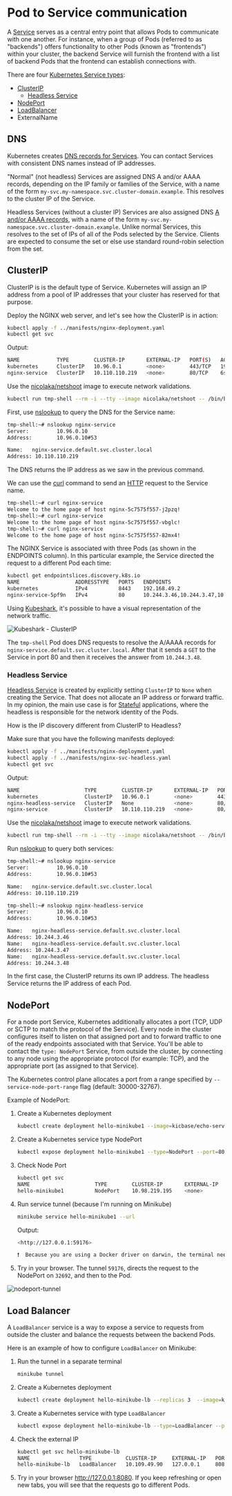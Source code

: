 # Pod to Service communication

A [Service](https://kubernetes.io/docs/concepts/services-networking/service/) serves as a central entry point that allows Pods to communicate with one another. For instance, when a group of Pods (referred to as "backends") offers functionality to other Pods (known as "frontends") within your cluster, the backend Service will furnish the frontend with a list of backend Pods that the frontend can establish connections with.

There are four [Kubernetes Service types](https://kubernetes.io/docs/concepts/services-networking/service/#publishing-services-service-types):

- [ClusterIP](./pod-to-service.md#clusterip)
  - [Headless Service](#headless-service)
- [NodePort](#nodeport)
- [LoadBalancer](#load-balancer)
- ExternalName

## DNS

Kubernetes creates [DNS records for Services](https://kubernetes.io/docs/concepts/services-networking/dns-pod-service/#services). You can contact Services with consistent DNS names instead of IP addresses.

"Normal" (not headless) Services are assigned DNS A and/or AAAA records, depending on the IP family or families of the Service, with a name of the form `my-svc.my-namespace.svc.cluster-domain.example`. This resolves to the cluster IP of the Service.

Headless Services (without a cluster IP) Services are also assigned DNS [A and/or AAAA records](https://en.wikipedia.org/wiki/List_of_DNS_record_types), with a name of the form `my-svc.my-namespace.svc.cluster-domain.example`. Unlike normal Services, this resolves to the set of IPs of all of the Pods selected by the Service. Clients are expected to consume the set or else use standard round-robin selection from the set.

## ClusterIP

ClusterIP is is the default type of Service. Kubernetes will assign an IP address from a pool of IP addresses that your cluster has reserved for that purpose.

Deploy the NGINX web server, and let's see how the ClusterIP is in action:

```bash
kubectl apply -f ../manifests/nginx-deployment.yaml
kubectl get svc
```

Output:

```bash
NAME            TYPE        CLUSTER-IP       EXTERNAL-IP   PORT(S)   AGE
kubernetes      ClusterIP   10.96.0.1        <none>        443/TCP   197d
nginx-service   ClusterIP   10.110.110.219   <none>        80/TCP    6s
```

Use the [nicolaka/netshoot](https://hub.docker.com/r/nicolaka/netshoot) image to execute network validations.

```bash
kubectl run tmp-shell --rm -i --tty --image nicolaka/netshoot -- /bin/bash
```

First, use [nslookup](https://www.ibm.com/docs/en/aix/7.2?topic=n-nslookup-command) to query the DNS for the Service name:

```bash
tmp-shell:~# nslookup nginx-service
Server:         10.96.0.10
Address:        10.96.0.10#53

Name:   nginx-service.default.svc.cluster.local
Address: 10.110.110.219
```

The DNS returns the IP address as we saw in the previous command.

We can use the [curl](https://everything.curl.dev/project) command to send an [HTTP](https://everything.curl.dev/protocols/curl#http) request to the Service name.

```bash
tmp-shell:~# curl nginx-service
Welcome to the home page of host nginx-5c7575f557-j2pzq!
tmp-shell:~# curl nginx-service
Welcome to the home page of host nginx-5c7575f557-vbglc!
tmp-shell:~# curl nginx-service
Welcome to the home page of host nginx-5c7575f557-82mx4!
```

The NGINX Service is associated with three Pods (as shown in the ENDPOINTS column). In this particular example, the Service directed the request to a different Pod each time:

```bash
kubectl get endpointslices.discovery.k8s.io                               
NAME                  ADDRESSTYPE   PORTS   ENDPOINTS                             AGE
kubernetes            IPv4          8443    192.168.49.2                          197d
nginx-service-5pf9n   IPv4          80      10.244.3.46,10.244.3.47,10.244.3.48   17m
```

Using [Kubeshark](https://kubeshark.co), it's possible to have a visual representation of the network traffic.

![Kubeshark - ClusterIP](./images/ks-clusterip.png)

The `tmp-shell` Pod does DNS requests to resolve the A/AAAA records for `nginx-service.default.svc.cluster.local`. After that it sends a `GET` to the Service in port 80 and then it receives the answer from `10.244.3.48`.

### Headless Service

[Headless Service](https://kubernetes.io/docs/concepts/services-networking/service/#headless-services) is created by explicitly setting `ClusterIP` to `None` when creating the Service. That does not allocate an IP address or forward traffic. In my opinion, the main use case is for [Stateful](https://kubernetes.io/docs/concepts/workloads/controllers/statefulset/) applications, where the headless is responsible for the network identity of the Pods.

How is the IP discovery different from ClusterIP to Headless?

Make sure that you have the following manifests deployed:

```bash
kubectl apply -f ../manifests/nginx-deployment.yaml
kubectl apply -f ../manifests/nginx-svc-headless.yaml
kubectl get svc
```

Output:

```bash
NAME                     TYPE        CLUSTER-IP       EXTERNAL-IP   PORT(S)   AGE
kubernetes               ClusterIP   10.96.0.1        <none>        443/TCP   204d
nginx-headless-service   ClusterIP   None             <none>        80/TCP    2s
nginx-service            ClusterIP   10.110.110.219   <none>        80/TCP    7d6h
```

Use the [nicolaka/netshoot](https://hub.docker.com/r/nicolaka/netshoot) image to execute network validations.

```bash
kubectl run tmp-shell --rm -i --tty --image nicolaka/netshoot -- /bin/bash
```

Run [nslookup](https://www.geeksforgeeks.org/nslookup-command-in-linux-with-examples/) to query both services:

```bash
tmp-shell:~# nslookup nginx-service
Server:         10.96.0.10
Address:        10.96.0.10#53

Name:   nginx-service.default.svc.cluster.local
Address: 10.110.110.219
```

```bash
tmp-shell:~# nslookup nginx-headless-service
Server:         10.96.0.10
Address:        10.96.0.10#53

Name:   nginx-headless-service.default.svc.cluster.local
Address: 10.244.3.46
Name:   nginx-headless-service.default.svc.cluster.local
Address: 10.244.3.47
Name:   nginx-headless-service.default.svc.cluster.local
Address: 10.244.3.48
```

In the first case, the ClusterIP returns its own IP address. The headless Service returns the IP address of each Pod.

## NodePort

For a node port Service, Kubernetes additionally allocates a port (TCP, UDP or SCTP to match the protocol of the Service). Every node in the cluster configures itself to listen on that assigned port and to forward traffic to one of the ready endpoints associated with that Service. You'll be able to contact the `type: NodePort` Service, from outside the cluster, by connecting to any node using the appropriate protocol (for example: TCP), and the appropriate port (as assigned to that Service).

The Kubernetes control plane allocates a port from a range specified by `--service-node-port-range` flag (default: 30000-32767).

Example of NodePort:

1. Create a Kubernetes deployment

    ```bash
    kubectl create deployment hello-minikube1 --image=kicbase/echo-server:1.0
    ```

2. Create a Kubernetes service type NodePort

    ```bash
    kubectl expose deployment hello-minikube1 --type=NodePort --port=8080
    ```

3. Check Node Port

    ```bash
    kubectl get svc 
    NAME                     TYPE        CLUSTER-IP       EXTERNAL-IP   PORT(S)          AGE
    hello-minikube1          NodePort    10.98.219.195    <none>        8080:32692/TCP   24s
    ```

4. Run service tunnel (because I'm running on Minikube)

    ```bash
    minikube service hello-minikube1 --url
    ```

    Output:

    ```bash
    <http://127.0.0.1:59176>

    ❗  Because you are using a Docker driver on darwin, the terminal needs to be open to run it.
    ```

5. Try in your browser. The tunnel `59176`, directs the request to the NodePort on `32692`, and then to the Pod.

![nodeport-tunnel](./images/nodeport-tunnel.png)

## Load Balancer

A `LoadBalancer` service is a way to expose a service to requests from outside the cluster and balance the requests between the backend Pods.

Here is an example of how to configure `LoadBalancer` on Minikube:

1. Run the tunnel in a separate terminal

   ```bash
   minikube tunnel
   ```

2. Create a Kubernetes deployment

   ```bash
   kubectl create deployment hello-minikube-lb --replicas 3  --image=kicbase/echo-server:1.0
   ```

3. Create a Kubernetes service with type `LoadBalancer`

   ```bash
   kubectl expose deployment hello-minikube-lb --type=LoadBalancer --port=8080 
   ```

4. Check the external IP

   ```bash
   kubectl get svc hello-minikube-lb
   NAME                TYPE           CLUSTER-IP     EXTERNAL-IP   PORT(S)          AGE
   hello-minikube-lb   LoadBalancer   10.109.49.90   127.0.0.1     8080:32714/TCP   19s
   ```

5. Try in your browser <http://127.0.0.1:8080>. If you keep refreshing or open new tabs, you will see that the requests go to different Pods.
